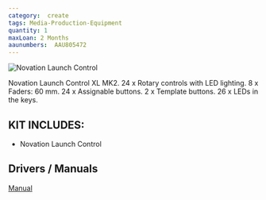```yaml
---
category:  create
tags: Media-Production-Equipment
quantity: 1
maxLoan: 2 Months
aaunumbers:  AAU805472
---
```

![Novation Launch Control](/assets/images/equip/novation.png)

Novation Launch Control XL MK2. 24 x Rotary controls with LED lighting. 8 x Faders: 60 mm. 24 x Assignable buttons. 2 x Template buttons. 26 x LEDs in the keys.
## KIT INCLUDES:
-  Novation Launch Control

## Drivers / Manuals
[Manual](https://downloads.novationmusic.com/novation/launch/launch-control-xl-mk1mk2)



